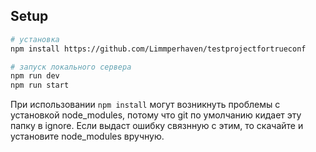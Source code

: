 ## Setup

``` bash
# установка
npm install https://github.com/Limmperhaven/testprojectfortrueconf

# запуск локального сервера
npm run dev
npm run start
```

При использовании ```npm install``` могут возникнуть проблемы с установкой node_modules, потому что git по умолчанию кидает эту папку в ignore. Если выдаст ошибку связнную с этим, то скачайте и установите node_modules вручную. 
